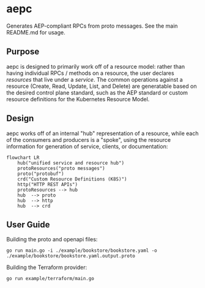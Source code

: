 # aepc

Generates AEP-compliant RPCs from proto messages. See the main README.md for usage.

## Purpose

aepc is designed to primarily work off of a resource model: rather than having individual RPCs / methods on a resource, the user declares *resources* that live under a *service*. The common operations against a resource (Create, Read, Update, List, and Delete) are generatable based on the desired control plane standard, such as the AEP standard or custom resource definitions for the Kubernetes Resource Model.

## Design

aepc works off of an internal "hub" representation of a resource, while each of the consumers and producers is a "spoke", using the resource information for generation of service, clients, or documentation:

```mermaid
flowchart LR
    hub("unified service and resource hub")
    protoResources("proto messages")
    proto("protobuf")
    crd("Custom Resource Definitions (K8S)")
    http("HTTP REST APIs")
    protoResources --> hub
    hub  --> proto
    hub  --> http
    hub  --> crd
```

## User Guide

Building the proto and openapi files:

```
go run main.go -i ./example/bookstore/bookstore.yaml -o ./example/bookstore/bookstore.yaml.output.proto
```

Building the Terraform provider:

```
go run example/terraform/main.go
```